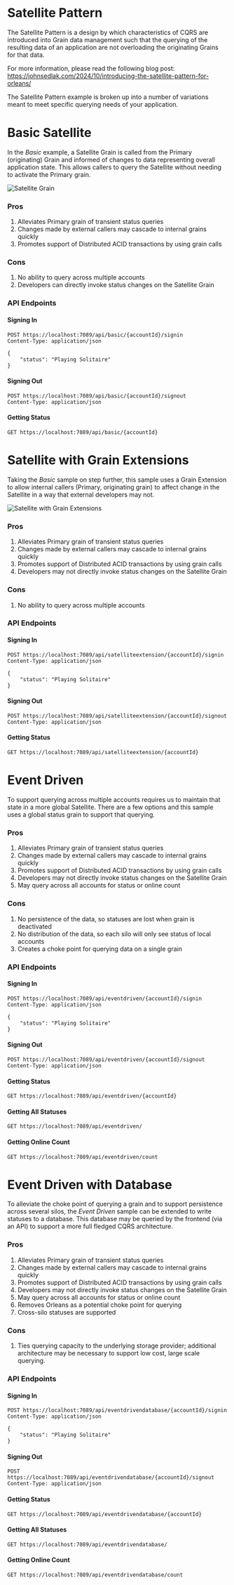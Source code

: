# Satellite Pattern

The Satellite Pattern is a design by which characteristics of CQRS are introduced into Grain data management such that the querying of the resulting data of an application are not overloading the originating Grains for that data.

For more information, please read the following blog post:
https://johnsedlak.com/2024/10/introducing-the-satellite-pattern-for-orleans/

The Satellite Pattern example is broken up into a number of variations meant to meet specific querying needs of your application.

# Basic Satellite

In the _Basic_ example, a Satellite Grain is called from the Primary (originating) Grain and informed of changes to data representing overall application state. This allows callers to query the Satellite without needing to activate the Primary grain.

![Satellite Grain](https://johnsedlak.com/wp-content/uploads/2024/10/image.png)

### Pros

1. Alleviates Primary grain of transient status queries
2. Changes made by external callers may cascade to internal grains quickly
3. Promotes support of Distributed ACID transactions by using grain calls

### Cons

1. No ability to query across multiple accounts
2. Developers can directly invoke status changes on the Satellite Grain

### API Endpoints

#### Signing In

```http
POST https://localhost:7089/api/basic/{accountId}/signin
Content-Type: application/json

{
    "status": "Playing Solitaire"
}
```

#### Signing Out

```http
POST https://localhost:7089/api/basic/{accountId}/signout
Content-Type: application/json
```

#### Getting Status

```http
GET https://localhost:7089/api/basic/{accountId}
```

# Satellite with Grain Extensions

Taking the _Basic_ sample on step further, this sample uses a Grain Extension to allow internal callers (Primary, originating grain) to affect change in the Satellite in a way that external developers may not.

![Satellite with Grain Extensions](https://johnsedlak.com/wp-content/uploads/2024/10/image-4.png)


### Pros

1. Alleviates Primary grain of transient status queries
2. Changes made by external callers may cascade to internal grains quickly
3. Promotes support of Distributed ACID transactions by using grain calls
4. Developers may not directly invoke status changes on the Satellite Grain

### Cons

1. No ability to query across multiple accounts

### API Endpoints

#### Signing In

```http
POST https://localhost:7089/api/satelliteextension/{accountId}/signin
Content-Type: application/json

{
    "status": "Playing Solitaire"
}
```

#### Signing Out

```http
POST https://localhost:7089/api/satelliteextension/{accountId}/signout
Content-Type: application/json
```

#### Getting Status

```http
GET https://localhost:7089/api/satelliteextension/{accountId}
```

# Event Driven

To support querying across multiple accounts requires us to maintain that state in a more global Satellite. There are a few options and this sample uses a global status grain to support that querying.

### Pros

1. Alleviates Primary grain of transient status queries
2. Changes made by external callers may cascade to internal grains quickly
3. Promotes support of Distributed ACID transactions by using grain calls
4. Developers may not directly invoke status changes on the Satellite Grain
5. May query across all accounts for status or online count

### Cons

1. No persistence of the data, so statuses are lost when grain is deactivated
2. No distribution of the data, so each silo will only see status of local accounts
3. Creates a choke point for querying data on a single grain

### API Endpoints

#### Signing In

```http
POST https://localhost:7089/api/eventdriven/{accountId}/signin
Content-Type: application/json

{
    "status": "Playing Solitaire"
}
```

#### Signing Out

```http
POST https://localhost:7089/api/eventdriven/{accountId}/signout
Content-Type: application/json
```

#### Getting Status

```http
GET https://localhost:7089/api/eventdriven/{accountId}
```

#### Getting All Statuses

```http
GET https://localhost:7089/api/eventdriven/
```

#### Getting Online Count

```http
GET https://localhost:7089/api/eventdriven/count
```

# Event Driven with Database

To alleviate the choke point of querying a grain and to support persistence across several silos, the _Event Driven_ sample can be extended to write statuses to a database. This database may be queried by the frontend (via an API) to support a more full fledged CQRS architecture.

### Pros

1. Alleviates Primary grain of transient status queries
2. Changes made by external callers may cascade to internal grains quickly
3. Promotes support of Distributed ACID transactions by using grain calls
4. Developers may not directly invoke status changes on the Satellite Grain
5. May query across all accounts for status or online count
6. Removes Orleans as a potential choke point for querying
7. Cross-silo statuses are supported

### Cons

1. Ties querying capacity to the underlying storage provider; additional architecture may be necessary to support low cost, large scale querying.

### API Endpoints

#### Signing In

```http
POST https://localhost:7089/api/eventdrivendatabase/{accountId}/signin
Content-Type: application/json

{
    "status": "Playing Solitaire"
}
```

#### Signing Out

```http
POST https://localhost:7089/api/eventdrivendatabase/{accountId}/signout
Content-Type: application/json
```

#### Getting Status

```http
GET https://localhost:7089/api/eventdrivendatabase/{accountId}
```

#### Getting All Statuses

```http
GET https://localhost:7089/api/eventdrivendatabase/
```

#### Getting Online Count

```http
GET https://localhost:7089/api/eventdrivendatabase/count
```